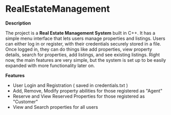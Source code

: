 # RealEstateManagement

**Description**

The project is a **Real Estate Management System** built in C++. It has a simple menu interface that lets users manage properties and listings. Users can either log in or register, with their credentials securely stored in a file. Once logged in, they can do things like add properties, view property details, search for properties, add listings, and see existing listings. Right now, the main features are very simple, but the system is set up to be easily expanded with more functionality later on.

**Features**
- User Login and Registration ( saved in credentials.txt )
- Add, Remove, Modify property abilities for those registered as "Agent"
- Reserve and View Reserved Properties for those registered as "Customer"
- View and Search properties for all users
